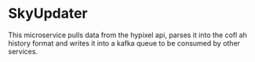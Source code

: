 # SkyUpdater
This microservice pulls data from the hypixel api, parses it into the cofl ah history format and writes it into a kafka queue to be consumed by other services.